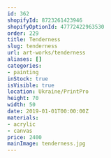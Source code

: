 ```yaml
---
id: 362
shopifyId: 8723261423946
shopifyOptionId: 47772422963530
order: 229
title: Tenderness
slug: tenderness
url: art-works/tenderness
aliases: []
categories:
- painting
inStock: true
isVisible: true
location: Ukraine/PrintPro
height: 70
width: 50
date: 2019-01-01T00:00:00Z
materials:
- acrylic
- canvas
price: 2400
mainImage: tenderness.jpg
---
```

